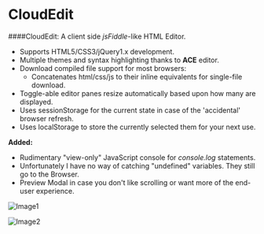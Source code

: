 CloudEdit  
===  

####CloudEdit: A client side _jsFiddle_-like HTML Editor.  

- Supports HTML5/CSS3/jQuery1.x development.  
- Multiple themes and syntax highlighting thanks to __ACE__ editor.  
- Download compiled file support for most browsers:
  - Concatenates html/css/js to their inline equivalents for single-file download.  
- Toggle-able editor panes resize automatically based upon how many are displayed.  
- Uses sessionStorage for the current state in case of the 'accidental' browser refresh.  
- Uses localStorage to store the currently selected them for your next use.

__Added:__  
- Rudimentary "view-only" JavaScript console for _console.log_ statements.
 - Unfortunately I have no way of catching "undefined" variables. They still go to the Browser.  
- Preview Modal in case you don't like scrolling or want more of the end-user experience.  

![Image1](https://raw.githubusercontent.com/TheInsomniac/CloudEdit/master/img/CloudEdit1.png)  

![Image2](https://raw.githubusercontent.com/TheInsomniac/CloudEdit/master/img/CloudEdit2.png)
